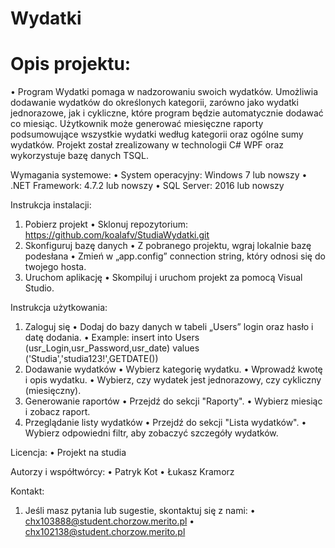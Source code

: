 <h1>Wydatki</h1>

<h1>Opis projektu:</h1>
  <p>• Program Wydatki pomaga w nadzorowaniu swoich wydatków. Umożliwia dodawanie wydatków do określonych kategorii, zarówno jako wydatki jednorazowe, jak i cykliczne, które program będzie automatycznie dodawać co miesiąc. Użytkownik może   generować miesięczne raporty podsumowujące wszystkie wydatki według kategorii oraz ogólne sumy wydatków. Projekt został zrealizowany w technologii C# WPF oraz wykorzystuje bazę danych TSQL.</p>

Wymagania systemowe:
  •	System operacyjny: Windows 7 lub nowszy
  •	.NET Framework: 4.7.2 lub nowszy
  •	SQL Server: 2016 lub nowszy
  
Instrukcja instalacji:
  1.	Pobierz projekt
    •	Sklonuj repozytorium: https://github.com/koalafv/StudiaWydatki.git
  2.	Skonfiguruj bazę danych
    •	Z pobranego projektu, wgraj lokalnie bazę podesłana 
    •	Zmień w „app.config” connection string, który odnosi się do twojego hosta.
  3.	Uruchom aplikację
    •	Skompiluj i uruchom projekt za pomocą Visual Studio.

Instrukcja użytkowania:
  1.	Zaloguj się
    •	Dodaj do bazy danych w tabeli „Users” login oraz hasło i datę dodania.
    • Example: insert into Users (usr_Login,usr_Password,usr_date) values ('Studia','studia123!',GETDATE())
  2.	Dodawanie wydatków
    •	Wybierz kategorię wydatku.
    •	Wprowadź kwotę i opis wydatku.
    •	Wybierz, czy wydatek jest jednorazowy, czy cykliczny (miesięczny).
  3.	Generowanie raportów
    •	Przejdź do sekcji "Raporty".
    •	Wybierz miesiąc i zobacz raport.
  4.	Przeglądanie listy wydatków
    •	Przejdź do sekcji "Lista wydatków".
    •	Wybierz odpowiedni filtr, aby zobaczyć szczegóły wydatków.

Licencja:
  • Projekt na studia
  
Autorzy i współtwórcy:
  •	Patryk Kot
  •	Łukasz Kramorz

Kontakt:
  1. Jeśli masz pytania lub sugestie, skontaktuj się z nami:
    •	chx103888@student.chorzow.merito.pl
    •	chx102138@student.chorzow.merito.pl



